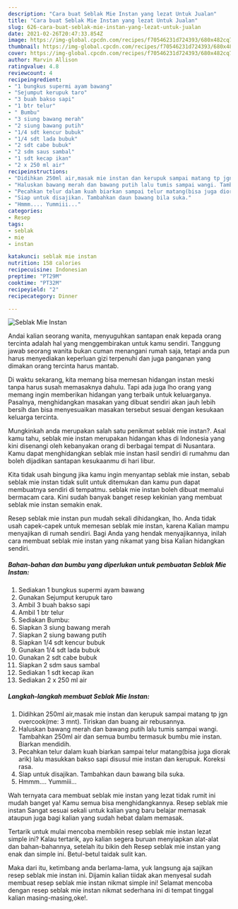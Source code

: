 ```yaml
---
description: "Cara buat Seblak Mie Instan yang lezat Untuk Jualan"
title: "Cara buat Seblak Mie Instan yang lezat Untuk Jualan"
slug: 626-cara-buat-seblak-mie-instan-yang-lezat-untuk-jualan
date: 2021-02-26T20:47:33.854Z
image: https://img-global.cpcdn.com/recipes/f70546231d724393/680x482cq70/seblak-mie-instan-foto-resep-utama.jpg
thumbnail: https://img-global.cpcdn.com/recipes/f70546231d724393/680x482cq70/seblak-mie-instan-foto-resep-utama.jpg
cover: https://img-global.cpcdn.com/recipes/f70546231d724393/680x482cq70/seblak-mie-instan-foto-resep-utama.jpg
author: Marvin Allison
ratingvalue: 4.8
reviewcount: 4
recipeingredient:
- "1 bungkus supermi ayam bawang"
- "Sejumput kerupuk taro"
- "3 buah bakso sapi"
- "1 btr telur"
- " Bumbu"
- "3 siung bawang merah"
- "2 siung bawang putih"
- "1/4 sdt kencur bubuk"
- "1/4 sdt lada bubuk"
- "2 sdt cabe bubuk"
- "2 sdm saus sambal"
- "1 sdt kecap ikan"
- "2 x 250 ml air"
recipeinstructions:
- "Didihkan 250ml air,masak mie instan dan kerupuk sampai matang tp jgn overcook(me: 3 mnt). Tiriskan dan buang air rebusannya."
- "Haluskan bawang merah dan bawang putih lalu tumis sampai wangi. Tambahkan 250ml air dan semua bumbu termasuk bumbu mie instan. Biarkan mendidih."
- "Pecahkan telur dalam kuah biarkan sampai telur matang(bisa juga diorak arik) lalu masukkan bakso sapi disusul mie instan dan kerupuk. Koreksi rasa."
- "Siap untuk disajikan. Tambahkan daun bawang bila suka."
- "Hmmm.... Yummiii..."
categories:
- Resep
tags:
- seblak
- mie
- instan

katakunci: seblak mie instan 
nutrition: 158 calories
recipecuisine: Indonesian
preptime: "PT29M"
cooktime: "PT32M"
recipeyield: "2"
recipecategory: Dinner

---
```



![Seblak Mie Instan](https://img-global.cpcdn.com/recipes/f70546231d724393/680x482cq70/seblak-mie-instan-foto-resep-utama.jpg)

Andai kalian seorang wanita, menyuguhkan santapan enak kepada orang tercinta adalah hal yang menggembirakan untuk kamu sendiri. Tanggung jawab seorang  wanita bukan cuman menangani rumah saja, tetapi anda pun harus menyediakan keperluan gizi terpenuhi dan juga panganan yang dimakan orang tercinta harus mantab.

Di waktu  sekarang, kita memang bisa memesan hidangan instan meski tanpa harus susah memasaknya dahulu. Tapi ada juga lho orang yang memang ingin memberikan hidangan yang terbaik untuk keluarganya. Pasalnya, menghidangkan masakan yang dibuat sendiri akan jauh lebih bersih dan bisa menyesuaikan masakan tersebut sesuai dengan kesukaan keluarga tercinta. 



Mungkinkah anda merupakan salah satu penikmat seblak mie instan?. Asal kamu tahu, seblak mie instan merupakan hidangan khas di Indonesia yang kini disenangi oleh kebanyakan orang di berbagai tempat di Nusantara. Kamu dapat menghidangkan seblak mie instan hasil sendiri di rumahmu dan boleh dijadikan santapan kesukaanmu di hari libur.

Kita tidak usah bingung jika kamu ingin menyantap seblak mie instan, sebab seblak mie instan tidak sulit untuk ditemukan dan kamu pun dapat membuatnya sendiri di tempatmu. seblak mie instan boleh dibuat memalui bermacam cara. Kini sudah banyak banget resep kekinian yang membuat seblak mie instan semakin enak.

Resep seblak mie instan pun mudah sekali dihidangkan, lho. Anda tidak usah capek-capek untuk memesan seblak mie instan, karena Kalian mampu menyajikan di rumah sendiri. Bagi Anda yang hendak menyajikannya, inilah cara membuat seblak mie instan yang nikamat yang bisa Kalian hidangkan sendiri.

<!--inarticleads1-->

##### Bahan-bahan dan bumbu yang diperlukan untuk pembuatan Seblak Mie Instan:

1. Sediakan 1 bungkus supermi ayam bawang
1. Gunakan Sejumput kerupuk taro
1. Ambil 3 buah bakso sapi
1. Ambil 1 btr telur
1. Sediakan  Bumbu:
1. Siapkan 3 siung bawang merah
1. Siapkan 2 siung bawang putih
1. Siapkan 1/4 sdt kencur bubuk
1. Gunakan 1/4 sdt lada bubuk
1. Gunakan 2 sdt cabe bubuk
1. Siapkan 2 sdm saus sambal
1. Sediakan 1 sdt kecap ikan
1. Sediakan 2 x 250 ml air




<!--inarticleads2-->

##### Langkah-langkah membuat Seblak Mie Instan:

1. Didihkan 250ml air,masak mie instan dan kerupuk sampai matang tp jgn overcook(me: 3 mnt). Tiriskan dan buang air rebusannya.
1. Haluskan bawang merah dan bawang putih lalu tumis sampai wangi. Tambahkan 250ml air dan semua bumbu termasuk bumbu mie instan. Biarkan mendidih.
1. Pecahkan telur dalam kuah biarkan sampai telur matang(bisa juga diorak arik) lalu masukkan bakso sapi disusul mie instan dan kerupuk. Koreksi rasa.
1. Siap untuk disajikan. Tambahkan daun bawang bila suka.
1. Hmmm.... Yummiii...




Wah ternyata cara membuat seblak mie instan yang lezat tidak rumit ini mudah banget ya! Kamu semua bisa menghidangkannya. Resep seblak mie instan Sangat sesuai sekali untuk kalian yang baru belajar memasak ataupun juga bagi kalian yang sudah hebat dalam memasak.

Tertarik untuk mulai mencoba membikin resep seblak mie instan lezat simple ini? Kalau tertarik, ayo kalian segera buruan menyiapkan alat-alat dan bahan-bahannya, setelah itu bikin deh Resep seblak mie instan yang enak dan simple ini. Betul-betul taidak sulit kan. 

Maka dari itu, ketimbang anda berlama-lama, yuk langsung aja sajikan resep seblak mie instan ini. Dijamin kalian tiidak akan menyesal sudah membuat resep seblak mie instan nikmat simple ini! Selamat mencoba dengan resep seblak mie instan nikmat sederhana ini di tempat tinggal kalian masing-masing,oke!.

